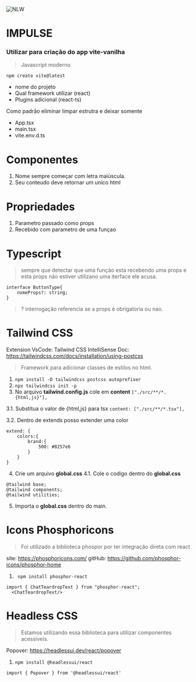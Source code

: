 
![NLW](https://i.imgur.com/2y5GdI3.png)
# IMPULSE

### Utilizar para criação do app vite-vanilha
> Javascript moderno 

```npm create vite@latest```
- nome do projeto
- Qual framework utilizar (react)
- Plugins adicional (react-ts)

Como padrão eliminar limpar estrutra e deixar somente
- App.tsx
- main.tsx
- vite.env.d.ts
 

# Componentes
1. Nome sempre começar com letra maiúscula.  
2. Seu conteudo deve retornar um unico html

# Propriedades
1. Parametro passado como props
2. Recebido com parametro de uma funçao

# Typescript
> sempre que detectar que uma função esta recebendo uma props e esta props não estiver utilizano uma iterface ele acusa.
```
interface ButtonType{
    nomeProps?: string;
}
```
> ? interrogação referencia se a props é obrigatoria ou nao.

# Tailwind CSS 
Extension VsCode: Tailwind CSS IntelliSense
Doc: https://tailwindcss.com/docs/installation/using-postcss
> Framework para adicionar classes de estilos no html.

1. ```npm install -D tailwindcss postcss autoprefixer```
2. ```npx tailwindcss init -p ```
3. No arquivo **tailwind.config.js** cole em **content** ```["./src/**/*.{html,js}"],```

3.1. Substitua o valor de {html,js} para tsx ```content: ["./src/**/*.tsx"],```

3.2. Dentro de extends posso extender uma color
```
extend: {
    colors:{
        brand:{
            500: #8257e6
        }
    }
}
```
4. Crie um arquivo **global.css** 
4.1. Cole o codigo dentro do **global.css** 
```
@tailwind base;
@tailwind components;
@tailwind utilities;
```
5. Importa o **global.css** dentro do main.

# Icons Phosphoricons

> Foi utilizado a biblioteca phospor por ter integração direta com react

site: https://phosphoricons.com/
gitHub: https://github.com/phosphor-icons/phosphor-home
1. ``` npm install phosphor-react```
 ```
 import { ChatTeardropText } from "phosphor-react";
   <ChatTeardropText/>
 ```
# Headless CSS  
> Estamos utilizando essa biblioteca para utilizar componentes acessiveis.

Popover: https://headlessui.dev/react/popover
1. ```npm install @headlessui/react```
```
import { Popover } from '@headlessui/react'
```
